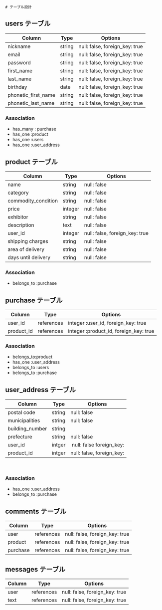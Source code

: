 	# テーブル設計

## users テーブル

| Column               | Type   | Options                        |
| -------------------- | ------ | ------------------------------ |
| nickname             | string | null: false, foreign_key: true |
| email                | string | null: false, foreign_key: true |
| password             | string | null: false, foreign_key: true |
| first_name           | string | null: false, foreign_key: true |
| last_name            | string | null: false, foreign_key: true |
| birthday             | date   | null: false, foreign_key: true |
| phonetic_first_name  | string | null: false, foreign_key: true |
| phonetic_last_name   | string | null: false, foreign_key: true | 

### Association
- has_many : purchase
- has_one :product
- has_one :users
- has_one :user_address

## product テーブル

| Column              | Type        | Options                           |
| ------------------- | ----------- | --------------------------------- |
| name                | string      | null: false                       |
| category            | string      | null: false                       |
| commodity_condition | string      | null: false                       |
| price               | integer     | null: false                       |
| exhibitor           | string      | null: false                       |
| description         | text        | null: false                       |
| user_id             | integer     | null: false, foreign_key: true    |
| shipping charges    | string      | null: false                       |
| area of delivery    | string      | null: false                       |
| days until delivery | string      | null: false                       |

### Association
- belongs_to :purchase


## purchase テーブル

| Column              | Type       | Options                                |
| ------------------- | ---------- | -------------------------------------- |
| user_id             | references | integer :user_id, foreign_key: true    |
| product_id          | references | integer :product_id, foreign_key: true | 


### Association
- belongs_to:product
- has_one :user_address
- belongs_to :users
- belongs_to :purchase

## user_address テーブル

| Column              | Type   | Options                                 |
| ------------------- | ------ | --------------------------------------- |
| postal code         | string | null: false                             |
| municipalities      | string | null: false                             |
| building_number     | string |                                         |
| prefecture          | string | null: false                             |
| user_id             | intger | null: false foreign_key:                |
| product_id          | intger | null: false, foreign_key:               | 
 

### Association

- has_one :user_address
- belongs_to :purchase

## comments テーブル

| Column          | Type       | Options                        |
| ----------------| ---------- | ------------------------------ |
| user            | references | null: false, foreign_key: true |
| product         | references | null: false, foreign_key: true |
| purchase        | references | null: false, foreign_key: true |



##  messages テーブル

| Column           | Type       | Options                        |
| -----------------| ---------- | ------------------------------ |
| user             | references | null: false, foreign_key: true |
| text             | references | null: false, foreign_key: true |
